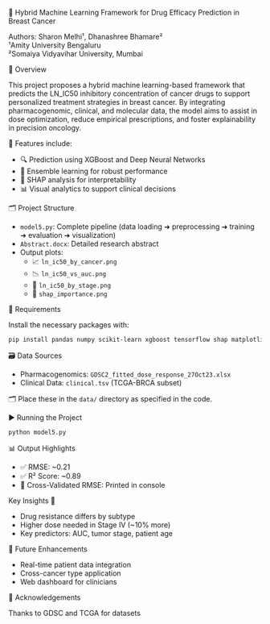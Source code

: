 
🧬 Hybrid Machine Learning Framework for Drug Efficacy Prediction in Breast Cancer

Authors: Sharon Melhi¹, Dhanashree Bhamare²  
¹Amity University Bengaluru  
²Somaiya Vidyavihar University, Mumbai

📌 Overview

This project proposes a hybrid machine learning-based framework that predicts the LN_IC50 inhibitory concentration of cancer drugs to support personalized treatment strategies in breast cancer. By integrating pharmacogenomic, clinical, and molecular data, the model aims to assist in dose optimization, reduce empirical prescriptions, and foster explainability in precision oncology.

🚀 Features include:
- 🔍 Prediction using XGBoost and Deep Neural Networks
- 🧠 Ensemble learning for robust performance
- 🧾 SHAP analysis for interpretability
- 📊 Visual analytics to support clinical decisions

🗂️ Project Structure

- `model5.py`: Complete pipeline (data loading ➜ preprocessing ➜ training ➜ evaluation ➜ visualization)
- `Abstract.docx`: Detailed research abstract
- Output plots:
  - 📈 `ln_ic50_by_cancer.png`
  - 📉 `ln_ic50_vs_auc.png`
  - 🧪 `ln_ic50_by_stage.png`
  - 🧠 `shap_importance.png`

🧰 Requirements

Install the necessary packages with:

```bash
pip install pandas numpy scikit-learn xgboost tensorflow shap matplotlib seaborn openpyxl
````

🗃️ Data Sources

* Pharmacogenomics: `GDSC2_fitted_dose_response_27Oct23.xlsx`
* Clinical Data: `clinical.tsv` (TCGA-BRCA subset)

🗂️ Place these in the `data/` directory as specified in the code.

▶️ Running the Project

```bash
python model5.py
```

📊 Output Highlights

* ✅ RMSE: \~0.21
* ✅ R² Score: \~0.89
* 🔁 Cross-Validated RMSE: Printed in console

Key Insights 🧠

* Drug resistance differs by subtype
* Higher dose needed in Stage IV (\~10% more)
* Key predictors: AUC, tumor stage, patient age

🔮 Future Enhancements

* Real-time patient data integration
* Cross-cancer type application
* Web dashboard for clinicians

🙏 Acknowledgements

Thanks to GDSC and TCGA for datasets
